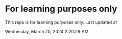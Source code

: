 # For learning purposes only
This repo is for learning purposes only.
Last updated at

Wednesday, March 20, 2024 2:20:29 AM

